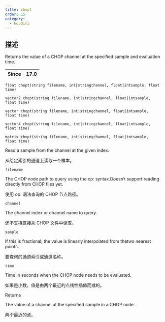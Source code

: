 ```yaml
---
title: chopt
order: 15
category:
  - houdini
---
```

    
## 描述

Returns the value of a CHOP channel at the specified sample and evaluation
time.

| Since | 17.0 |
| ----- | ---- |

`float chopt(string filename, int|stringchannel, float|intsample, float time)`

`vector2 chopt(string filename, int|stringchannel, float|intsample, float time)`

`vector chopt(string filename, int|stringchannel, float|intsample, float time)`

`vector4 chopt(string filename, int|stringchannel, float|intsample, float time)`

`matrix chopt(string filename, int|stringchannel, float|intsample, float time)`

Read a sample from the channel at the given index.

从给定索引的通道上读取一个样本。

`filename`

The CHOP node path to query using the op: syntax.Doesn‘t support reading
directly from CHOP files yet.

使用 op: 语法查询的 CHOP 节点路径。

`channel`

The channel index or channel name to query.

还不支持直接从 CHOP 文件中读取。

`sample`

If this is fractional, the value is linearly interpolated from thetwo nearest
points.

要查询的通道索引或通道名称。

`time`

Time in seconds when the CHOP node needs to be evaluated.

如果是小数，值是由两个最近的点线性插值而成的。

Returns

The value of a channel at the specified sample in a CHOP node.

两个最近的点。
